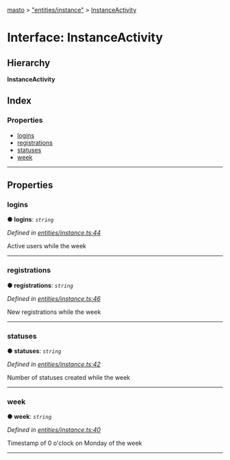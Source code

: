 [masto](../README.md) > ["entities/instance"](../modules/_entities_instance_.md) > [InstanceActivity](../interfaces/_entities_instance_.instanceactivity.md)

# Interface: InstanceActivity

## Hierarchy

**InstanceActivity**

## Index

### Properties

* [logins](_entities_instance_.instanceactivity.md#logins)
* [registrations](_entities_instance_.instanceactivity.md#registrations)
* [statuses](_entities_instance_.instanceactivity.md#statuses)
* [week](_entities_instance_.instanceactivity.md#week)

---

## Properties

<a id="logins"></a>

###  logins

**● logins**: *`string`*

*Defined in [entities/instance.ts:44](https://github.com/neet/masto.js/blob/b4e0b0f/src/entities/instance.ts#L44)*

Active users while the week

___
<a id="registrations"></a>

###  registrations

**● registrations**: *`string`*

*Defined in [entities/instance.ts:46](https://github.com/neet/masto.js/blob/b4e0b0f/src/entities/instance.ts#L46)*

New registrations while the week

___
<a id="statuses"></a>

###  statuses

**● statuses**: *`string`*

*Defined in [entities/instance.ts:42](https://github.com/neet/masto.js/blob/b4e0b0f/src/entities/instance.ts#L42)*

Number of statuses created while the week

___
<a id="week"></a>

###  week

**● week**: *`string`*

*Defined in [entities/instance.ts:40](https://github.com/neet/masto.js/blob/b4e0b0f/src/entities/instance.ts#L40)*

Timestamp of 0 o'clock on Monday of the week

___

